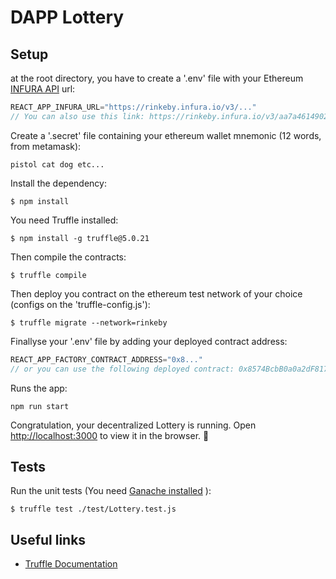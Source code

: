 # DAPP Lottery

## Setup


at the root directory, you have to create a '.env' file  with your Ethereum [INFURA API](https://infura.io/) url:
```js
REACT_APP_INFURA_URL="https://rinkeby.infura.io/v3/..."
// You can also use this link: https://rinkeby.infura.io/v3/aa7a461490244b65a54e2f67b959fa8a
```
Create a '.secret' file containing your ethereum wallet mnemonic (12 words, from metamask):
```
pistol cat dog etc...
```

Install the dependency:

```shell
$ npm install
```
You need Truffle installed:
```shell
$ npm install -g truffle@5.0.21
```
Then compile the contracts:
```shell
$ truffle compile
```
Then deploy you contract on the ethereum test network of your choice (configs on the 'truffle-config.js'):
```sheel
$ truffle migrate --network=rinkeby
```
Finallyse your '.env' file by adding your deployed contract address:
```js
REACT_APP_FACTORY_CONTRACT_ADDRESS="0x8..."
// or you can use the following deployed contract: 0x8574BcbB0a0a2dF8172aBeF30e22CD033a8CCfDA
```
Runs the app:
```
npm run start
```

Congratulation, your decentralized Lottery is running. Open [http://localhost:3000](http://localhost:3000) to view it in the browser. 🎉

## Tests
Run the unit tests (You need [Ganache installed](https://www.trufflesuite.com/docs/ganache/quickstart) ):
```shell
$ truffle test ./test/Lottery.test.js
```

## Useful links
- [Truffle Documentation](https://www.trufflesuite.com/docs/truffle/quickstart)